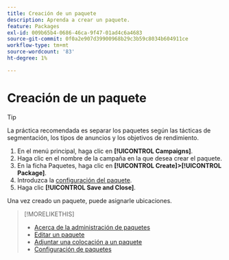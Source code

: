```yaml
---
title: Creación de un paquete
description: Aprenda a crear un paquete.
feature: Packages
exl-id: 009b65b4-0686-46ca-9f47-01ad4c6a4683
source-git-commit: 0f0a2e907d39900968b29c3b59c8034b604911ce
workflow-type: tm+mt
source-wordcount: '83'
ht-degree: 1%

---
```


# Creación de un paquete

>[!TIP]
>
>La práctica recomendada es separar los paquetes según las tácticas de segmentación, los tipos de anuncios y los objetivos de rendimiento.

1. En el menú principal, haga clic en **[!UICONTROL Campaigns]**.
1. Haga clic en el nombre de la campaña en la que desea crear el paquete.
1. En la ficha Paquetes, haga clic en **[!UICONTROL Create]>[!UICONTROL Package]**.
1. Introduzca la [configuración del paquete](package-settings.md).
1. Haga clic **[!UICONTROL Save and Close]**.

Una vez creado un paquete, puede asignarle ubicaciones.

>[!MORELIKETHIS]
>
>* [Acerca de la administración de paquetes](package-about.md)
>* [Editar un paquete](package-edit.md)
>* [Adjuntar una colocación a un paquete](package-attach-placement.md)
>* [Configuración de paquetes](package-settings.md)

